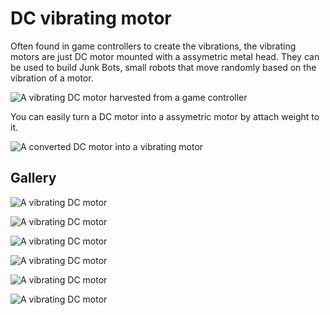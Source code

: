 # DC vibrating motor

Often found in game controllers to create the vibrations, the vibrating motors are just DC motor mounted with a assymetric metal head.
They can be used to build Junk Bots, small robots that move randomly based on the vibration of a motor.

![A vibrating DC motor harvested from a game controller]({{site.baseurl}}/assets/dcvibrator.jpg)

You can easily turn a DC motor into a assymetric motor by attach weight to it.

![A converted DC motor into a vibrating motor]({{site.baseurl}}/assets/converteddcvibrator.jpg)

## Gallery

![A vibrating DC motor]({{site.baseurl}}/assets/modules/dc-vibrating-motor-1.jpg)

![A vibrating DC motor]({{site.baseurl}}/assets/modules/dc-vibrating-motor-2.jpg)

![A vibrating DC motor]({{site.baseurl}}/assets/modules/dc-vibrating-motor-3.jpg)

![A vibrating DC motor]({{site.baseurl}}/assets/modules/dc-vibrating-motor-4.jpg)

![A vibrating DC motor]({{site.baseurl}}/assets/modules/dc-vibrating-motor-5.jpg)

![A vibrating DC motor]({{site.baseurl}}/assets/modules/dc-vibrating-motor-6.jpg)
